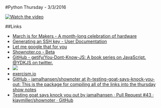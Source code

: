 #Python Thursday - 3/3/2016

[![Watch the video](http://img.youtube.com/vi/LX6eW9ZaIFk/0.jpg)](http://www.youtube.com/watch?v=LX6eW9ZaIFk)

##Links
* [March is for Makers - A month-long celebration of hardware](http://marchisformakers.com/)
* [Generating an SSH key - User Documentation](https://help.github.com/articles/generating-an-ssh-key/)
* [Let me google that for you](http://lmgtfy.com/?q=ssh+keygen+github)
* [Shownoter.co - Beta](http://shownoter.co/)
* [GitHub - getify/You-Dont-Know-JS: A book series on JavaScript. @YDKJS on twitter.](https://github.com/getify/You-Dont-Know-JS)
* ![](http://funnyand.com/wp-content/uploads/2014/06/Dont-believe-everything-on-the-internet.jpg)
* [exercism.io](http://exercism.io/submissions/933e03c082274d16a9815ad9ea707c7b)
* [GitHub - jamalhansen/shownoter at jh-testing-goat-says-knock-you-out: This is the package for compiling all of the links into the thursday show notes](https://github.com/jamalhansen/shownoter/tree/jh-testing-goat-says-knock-you-out)
* [Testing goat says knock you out by jamalhansen · Pull Request #43 · kjaymiller/shownoter · GitHub](https://github.com/kjaymiller/shownoter/pull/43)
